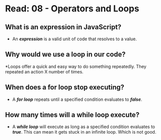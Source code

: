 # Read: 08 - Operators and Loops

## What is an expression in JavaScript?

* An ***expression*** is a valid unit of code that resolves to a value.

## Why would we use a loop in our code?

*Loops offer a quick and easy way to do something repeatedly.  They repeated an action X number of times.  

## When does a for loop stop executing?

* A ***for loop*** repeats until a specified condition evaluates to ***false***.  

## How many times will a while loop execute?

* A ***while loop*** will execute as long as a specified condition evaluates to ***true***.  This can mean it gets stuck in an infinite loop.  Which is not good.
